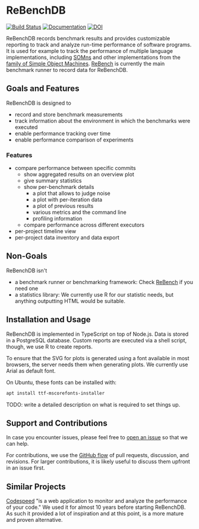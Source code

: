 # ReBenchDB

[![Build Status](https://travis-ci.com/smarr/ReBenchDB.svg?branch=master)](https://travis-ci.com/smarr/ReBenchDB)
[![Documentation](https://readthedocs.org/projects/rebench/badge/?version=latest)](https://rebench.readthedocs.io/)
[![DOI](https://zenodo.org/badge/DOI/10.5281/zenodo.1311762.svg)](https://doi.org/10.5281/zenodo.1311762)

ReBenchDB records benchmark results and provides customizable reporting
to track and analyze run-time performance of software programs.
It is used for example to track the performance of multiple language implementations,
including [SOMns](https://github.com/smarr/SOMns) and other implementations
from the [family of Simple Object Machines](https://som-st.github.io/).
[ReBench](https://github.com/smarr/ReBench) is currently the main benchmark
runner to record data for ReBenchDB.

## Goals and Features

ReBenchDB is designed to

- record and store benchmark measurements
- track information about the environment in which the benchmarks were executed
- enable performance tracking over time
- enable performance comparison of experiments

### Features

- compare performance between specific commits
  - show aggregated results on an overview plot
  - give summary statistics
  - show per-benchmark details
    - a plot that allows to judge noise
    - a plot with per-iteration data
    - a plot of previous results
    - various metrics and the command line
    - profiling information
  - compare performance across different executors
- per-project timeline view
- per-project data inventory and data export

## Non-Goals

ReBenchDB isn't

- a benchmark runner or benchmarking framework:
  Check [ReBench](https://github.com/smarr/ReBench) if you need one
- a statistics library:
  We currently use R for our statistic needs, but anything outputting HTML would be suitable.

## Installation and Usage

<a id="install"></a>

ReBenchDB is implemented in TypeScript on top of Node.js.
Data is stored in a PostgreSQL database.
Custom reports are executed via a shell script, though, we use R to create
reports.

To ensure that the SVG for plots is generated using a font available in most browsers,
the server needs them when generating plots. We currently use Arial as default font.

On Ubuntu, these fonts can be installed with:

```bash
apt install ttf-mscorefonts-installer
```

TODO: write a detailed description on what is required to set things up.

## Support and Contributions

In case you encounter issues,
please feel free to [open an issue](https://github.com/smarr/ReBenchDB/issues/new)
so that we can help.

For contributions, we use the [GitHub flow](https://guides.github.com/introduction/flow/)
of pull requests, discussion, and revisions. For larger contributions,
it is likely useful to discuss them upfront in an issue first.

## Similar Projects

[Codespeed](https://github.com/tobami/codespeed/) "is a web application to monitor
and analyze the performance of your code." We used it for almost 10 years before
starting ReBenchDB. As such it provided a lot of inspiration and at this point,
is a more mature and proven alternative.
